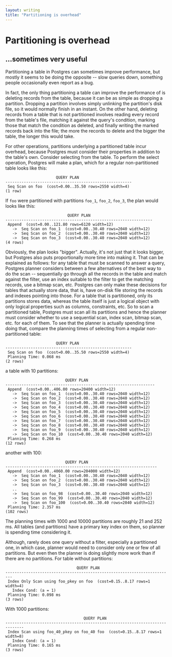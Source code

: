 ```yaml
---
layout: writing
title: "Partitioning is overhead"
---
```

# Partitioning is overhead
## ...sometimes very useful

Partitioning a table in Postgres can sometimes improve performance, but mostly it seems to be doing
the opposite -- slow queries down, something people occasionally even report as a bug.

In fact, the only thing partitioning a table can improve the performance of is deleting records from
the table, because it can be as simple as dropping a partition.  Dropping a partition involves simply
unlinking the partition's disk file, so it would normally finish in an instant.  On the other hand,
deleting records from a table that is not partitioned involves reading every record from the table's
file, matching it against the query's condition, marking those that match the condition as deleted,
and finally writing the marked records back into the file; the more the records to delete and the
bigger the table, the longer this would take.

For other operations, partitions underlying a partitioned table incur overhead, because Postgres
must consider their properties in addition to the table's own.  Consider selecting from the table.
To perform the select operation, Postgres will make a plan, which for a regular non-partitioned
table looks like this:

```
                      QUERY PLAN                       
-------------------------------------------------------
 Seq Scan on foo  (cost=0.00..35.50 rows=2550 width=4)
(1 row)
```

If `foo` were partitioned with partitions `foo_1`, `foo_2`, `foo_3`, the plan would looks like this:

```
                           QUERY PLAN                           
----------------------------------------------------------------
 Append  (cost=0.00..121.80 rows=6120 width=12)
   ->  Seq Scan on foo_1  (cost=0.00..30.40 rows=2040 width=12)
   ->  Seq Scan on foo_2  (cost=0.00..30.40 rows=2040 width=12)
   ->  Seq Scan on foo_3  (cost=0.00..30.40 rows=2040 width=12)
(4 rows)
```

Obviously, the plan looks "bigger".  Actually, it's not just that it looks bigger, but Postgres also
puts proportionally more time into making it.  That can be explained as follows: for any table that
must be scanned to answer a query, Postgres planner considers between a few alternatives of the best
way to do the scan -- sequentially go through all the records in the table and match against the
filter, use an index suitable to the filter to get the matching records, use a bitmap scan, etc.
Postgres can only make these decisions for tables that actually store data, that is, have on-disk
file storing the records and indexes pointing into those.  For a table that is partitioned, only its
partitions stores data, whereas the table itself is just a logical object with only logical properties
such as columns, constraints, etc.  So to scan a partitioned table, Postgres must scan all its
partitions and hence the planner must consider whether to use a sequential scan, index scan, bitmap scan,
etc. for each of them.  To see that the planner is actually spending time doing that, compare the
planning times of selecting from a regular non-partitioned table:

```
                      QUERY PLAN                       
-------------------------------------------------------
 Seq Scan on foo  (cost=0.00..35.50 rows=2550 width=4)
 Planning Time: 0.068 ms
(2 rows)
```

a table with 10 partitions:


```
                          QUERY PLAN                            
-----------------------------------------------------------------
 Append  (cost=0.00..406.00 rows=20400 width=12)
   ->  Seq Scan on foo_1  (cost=0.00..30.40 rows=2040 width=12)
   ->  Seq Scan on foo_2  (cost=0.00..30.40 rows=2040 width=12)
   ->  Seq Scan on foo_3  (cost=0.00..30.40 rows=2040 width=12)
   ->  Seq Scan on foo_4  (cost=0.00..30.40 rows=2040 width=12)
   ->  Seq Scan on foo_5  (cost=0.00..30.40 rows=2040 width=12)
   ->  Seq Scan on foo_6  (cost=0.00..30.40 rows=2040 width=12)
   ->  Seq Scan on foo_7  (cost=0.00..30.40 rows=2040 width=12)
   ->  Seq Scan on foo_8  (cost=0.00..30.40 rows=2040 width=12)
   ->  Seq Scan on foo_9  (cost=0.00..30.40 rows=2040 width=12)
   ->  Seq Scan on foo_10  (cost=0.00..30.40 rows=2040 width=12)
 Planning Time: 0.268 ms
(12 rows)
```

another with 100:

```
                          QUERY PLAN                           
------------------------------------------------------------------
 Append  (cost=0.00..4060.00 rows=204000 width=12)
   ->  Seq Scan on foo_1  (cost=0.00..30.40 rows=2040 width=12)
   ->  Seq Scan on foo_2  (cost=0.00..30.40 rows=2040 width=12)
   ->  Seq Scan on foo_3  (cost=0.00..30.40 rows=2040 width=12)
   ..
   ->  Seq Scan on foo_98  (cost=0.00..30.40 rows=2040 width=12)
   ->  Seq Scan on foo_99  (cost=0.00..30.40 rows=2040 width=12)
   ->  Seq Scan on foo_100  (cost=0.00..30.40 rows=2040 width=12)
 Planning Time: 2.357 ms
(102 rows)
```

The planning times with 1000 and 10000 partitions are roughly 21 and 252 ms.  All
tables (and partitions) have a primary key index on them, so planner is spending
time considering it.

Although, rarely does one query without a filter, especially a partitioned
one, in which case, planner would need to consider only one or few of all partitions.
But even then the planner is doing slightly more work than if there are no partitions.
For table without partitions:

```
                               QUERY PLAN                                
-------------------------------------------------------------------------
 Index Only Scan using foo_pkey on foo  (cost=0.15..8.17 rows=1 width=4)
   Index Cond: (a = 1)
 Planning Time: 0.098 ms
(3 rows)
```

With 1000 partitions:

```
                                  QUERY PLAN                                  
------------------------------------------------------------------------------
 Index Scan using foo_40_pkey on foo_40 foo  (cost=0.15..8.17 rows=1 width=8)
   Index Cond: (a = 1)
 Planning Time: 0.165 ms
(3 rows)
```
